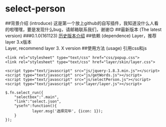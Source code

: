 # select-person
##背景介绍 (introduce)
这是第一个放上github的自写插件，我知道没什么人看的啦嘿嘿，要是发现什么bug，请邮箱联系我们，谢谢:blush:
##最新版本 (The latest version)
###0.1.0(161123)
[历史版本介绍](#readme)
##依赖 (dependence)
Layer，推荐layer 3.x版本  
Layer, recommend layer 3. X version 
##使用方法 (usage)
引用css和js    
        
    <link rel="stylesheet" type="text/css" href="css/popup.css">      
    <link rel="stylesheet" type="text/css" href="layer/skin/layer.css">  

    <script type="text/javascript" src="js/jquery-1.8.3.min.js"></script>  
    <script type="text/javascript" src="js/getWords.js"></script>  
    <script type="text/javascript" src="js/selectPerson.js"></script>  
    <script type="text/javascript" src="layer/layer.js"></script>  
    
    $.fn.select_run({
        "selectbox":".main",
        "link":"select.json",
        "ysefn":function(){
                layer.msg('选择完毕', {icon: 1});
        }
    });
